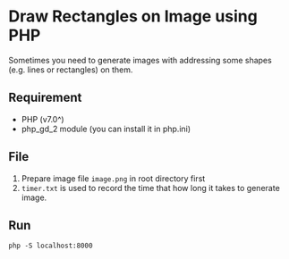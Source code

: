 Draw Rectangles on Image using PHP
===

Sometimes you need to generate images with addressing some shapes (e.g. lines or rectangles) on them.

## Requirement
- PHP (v7.0^)
- php_gd_2 module (you can install it in php.ini)

## File
1. Prepare image file `image.png` in root directory first
2. `timer.txt` is used to record the time that how long it takes to generate image.

## Run

```
php -S localhost:8000
```
